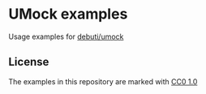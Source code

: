 # UMock examples

Usage examples for [debuti/umock](https://github.com/debuti/umock)

## License

The examples in this repository are marked with [CC0 1.0](http://creativecommons.org/publicdomain/zero/1.0)